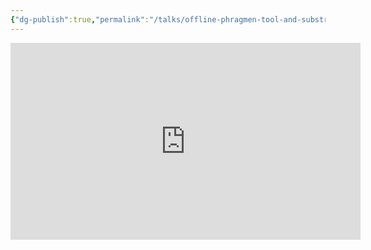 ```yaml
---
{"dg-publish":true,"permalink":"/talks/offline-phragmen-tool-and-substrate-debug-kit-substrate-seminar/","created":"2023-08-28T16:33:03.000+03:30","updated":"2023-08-28T16:33:03.765+03:30"}
---
```




<iframe width="560" height="315" src="https://www.youtube.com/embed/6omrrY11HEg" title="YouTube video player" frameborder="0" allow="accelerometer; autoplay; clipboard-write; encrypted-media; gyroscope; picture-in-picture" allowfullscreen></iframe>
